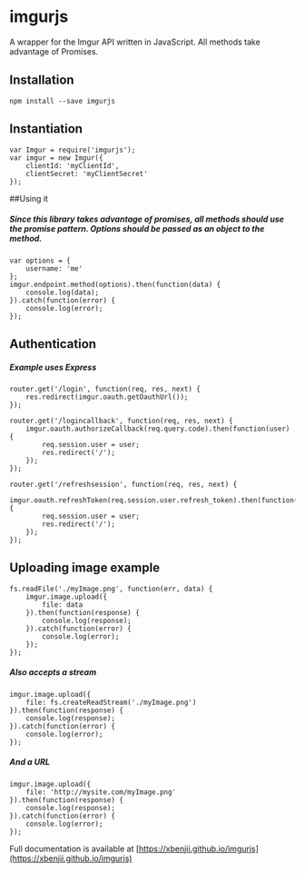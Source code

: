 # imgurjs
A wrapper for the Imgur API written in JavaScript. All methods take advantage of Promises.

## Installation

    npm install --save imgurjs

## Instantiation
    var Imgur = require('imgurjs');
    var imgur = new Imgur({
        clientId: 'myClientId',
        clientSecret: 'myClientSecret'
    });

##Using it
##### Since this library takes advantage of promises, all methods should use the promise pattern. Options should be passed as an object to the method.

    var options = {
        username: 'me'
    };
    imgur.endpoint.method(options).then(function(data) {
        console.log(data);
    }).catch(function(error) {
        console.log(error);
    });

## Authentication
##### Example uses Express
    router.get('/login', function(req, res, next) {
        res.redirect(imgur.oauth.getOauthUrl());
    });

    router.get('/logincallback', function(req, res, next) {
        imgur.oauth.authorizeCallback(req.query.code).then(function(user) {
            req.session.user = user;
            res.redirect('/');
        });
    });

    router.get('/refreshsession', function(req, res, next) {
        imgur.oauth.refreshToken(req.session.user.refresh_token).then(function(user) {
            req.session.user = user;
            res.redirect('/');
        });
    });

## Uploading image example

    fs.readFile('./myImage.png', function(err, data) {
        imgur.image.upload({
            file: data
        }).then(function(response) {
            console.log(response);
        }).catch(function(error) {
            console.log(error);
        });
    });

##### Also accepts a stream

    imgur.image.upload({
        file: fs.createReadStream('./myImage.png')
    }).then(function(response) {
        console.log(response);
    }).catch(function(error) {
        console.log(error);
    });

##### And a URL

    imgur.image.upload({
        file: 'http://mysite.com/myImage.png'
    }).then(function(response) {
        console.log(response);
    }).catch(function(error) {
        console.log(error);
    });

Full documentation is available at [https://xbenjii.github.io/imgurjs](https://xbenjii.github.io/imgurjs)
